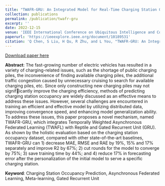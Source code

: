 ```yaml
---
title: "TWAFR-GRU: An Integrated Model for Real-Time Charging Station Occupancy Prediction"
collection: publications
permalink: /publication/twafr-gru
excerpt: ''
date: 2022-12-15
venue: 'IEEE International Conference on Ubiquitous Intelligence and Computing'
paperurl: 'https://ieeexplore.ieee.org/document/10189531'
citation: 'Q Chen, S Liu, H Qu, R Zhu, and L You, "TWAFR-GRU: An Integrated Model for Real-Time Charging Station Occupancy Prediction", IEEE International Conference on Ubiquitous Intelligence and Computing, 1611-1618, Dec, 2022, doi: 10.1109/SmartWorld-UIC-ATC-ScalCom-DigitalTwin-PriComp-Metaverse56740.2022.00233.'
---
```


[Download paper here](http://nobvody910.github.io/files/TWAFR.pdf)

**Abstract**: The fast-growing number of electric vehicles has resulted in a variety of charging-related issues, such as the shortage of public charging piles, the inconvenience of finding available charging piles, the additional traffic congestion caused by unnecessary cruising to search for available charging piles, etc. Since only constructing new charging piles may not significantly improve the charging efficiency, methods of predicting charging station occupancy are widely discussed as an effective means to address these issues. However, several challenges are encountered in training an efficient and effective model by utilizing distributed data, improving convergence speed, and enhancing model generalization ability. To address these issues,
this paper proposes a novel mechanism, named TWAFR-GRU, which integrates Temporally Weighted Asynchronous Federated Learning (TWAFL) with Reptile and Gated Recurrent Unit (GRU). As shown by the holistic evaluation based on the charging station occupancy dataset, compared with other state-of-the-art baselines, TWAFR-GRU can 1) decrease MAE, RMSE and RAE by 19%, 15% and 17% separately and improve R2 by 67%; 2) cut rounds for the model to converge by 75%; 3) save training time by 44%; and 4) reduce 17% in forecasting error after the personalization of the initial model to serve a specific charging station.

**Keyword**: Charging Station Occupancy Prediction, Asynchronous Federated Learning, Meta-learning, Gated Recurrent Unit